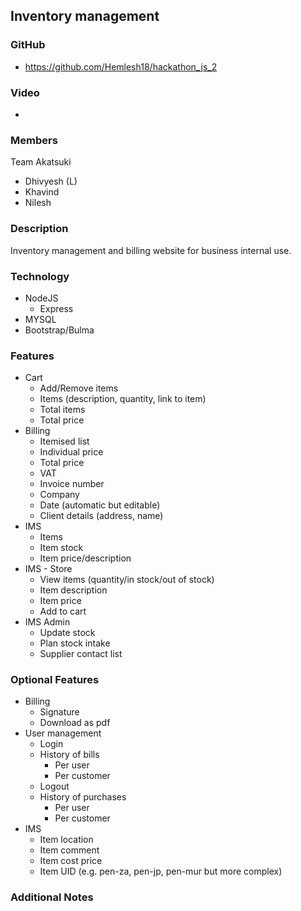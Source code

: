 ## Inventory management

### GitHub

- https://github.com/Hemlesh18/hackathon_js_2

### Video

-

### Members

Team Akatsuki

- Dhivyesh (L)
- Khavind
- Nilesh

### Description

Inventory management and billing website for business internal use.

### Technology

- NodeJS
  - Express
- MYSQL
- Bootstrap/Bulma

### Features

- Cart
  - Add/Remove items
  - Items (description, quantity, link to item)
  - Total items
  - Total price
- Billing
  - Itemised list
  - Individual price
  - Total price
  - VAT
  - Invoice number
  - Company
  - Date (automatic but editable)
  - Client details (address, name)
- IMS
  - Items
  - Item stock
  - Item price/description
- IMS - Store
  - View items (quantity/in stock/out of stock)
  - Item description
  - Item price
  - Add to cart
- IMS Admin
  - Update stock
  - Plan stock intake
  - Supplier contact list

### Optional Features

- Billing
  - Signature
  - Download as pdf
- User management
  - Login
  - History of bills
    - Per user
    - Per customer
  - Logout
  - History of purchases
    - Per user
    - Per customer
- IMS
  - Item location
  - Item comment
  - Item cost price
  - Item UID (e.g. pen-za, pen-jp, pen-mur but more complex)

### Additional Notes
